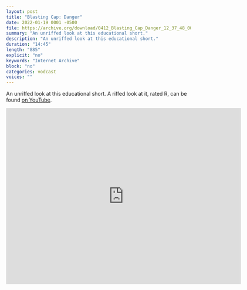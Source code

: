 ```yaml
---
layout: post
title: "Blasting Cap: Danger"
date: 2022-01-19 0001 -0500
file: https://archive.org/download/0412_Blasting_Cap_Danger_12_37_48_00/0412_Blasting_Cap_Danger_12_37_48_00.m4v
summary: "An unriffed look at this educational short."
description: "An unriffed look at this educational short."
duration: "14:45"
length: "885"
explicit: "no" 
keywords: "Internet Archive"
block: "no" 
categories: vodcast
voices: ""
---
```


An unriffed look at this educational short.  A riffed look at it, rated R, can be found [on YouTube](https://youtu.be/U1NRvCqc5AE).

<iframe src="https://archive.org/embed/0412_Blasting_Cap_Danger_12_37_48_00" width="640" height="480" frameborder="0" webkitallowfullscreen="true" mozallowfullscreen="true" allowfullscreen></iframe>

